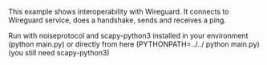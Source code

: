 This example shows interoperability with Wireguard. 
It connects to Wireguard service, does a handshake, sends and receives a ping.

Run with noiseprotocol and scapy-python3 installed in your environment (python main.py) 
or directly from here (PYTHONPATH=../../ python main.py) (you still need scapy-python3)
